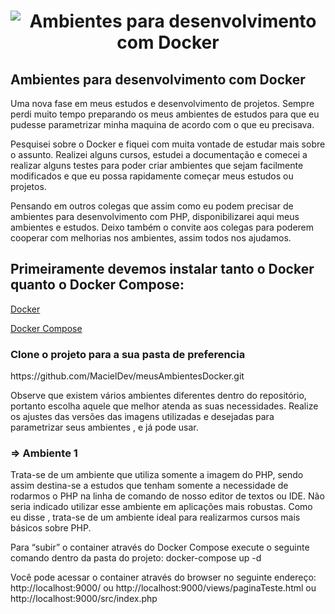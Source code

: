 
<h1 align="center">
    <img alt="Ambientes para desenvolvimento com Docker" title="Meus Ambientes Com Docker" src="https://www.globalmind.com.br/wp-content/uploads/2021/03/docker-banner-1.png" />
</h1>
<h2>Ambientes para desenvolvimento com Docker</h2>
<p>  Uma nova fase em meus estudos e desenvolvimento de projetos. Sempre  perdi muito tempo preparando os meus ambientes de estudos para que eu pudesse parametrizar minha maquina de acordo com o que eu precisava. </p>
<p>Pesquisei sobre o Docker e fiquei com muita vontade de estudar mais sobre o assunto. Realizei alguns cursos, estudei a documentação e comecei a realizar alguns testes para poder criar ambientes que sejam facilmente modificados e que eu possa rapidamente começar meus estudos ou projetos.</p>
<p>Pensando em outros colegas que assim como eu podem precisar de ambientes para desenvolvimento com PHP, disponibilizarei aqui meus ambientes e estudos.  Deixo também o convite aos colegas para poderem cooperar com melhorias nos ambientes, assim todos nos ajudamos.
    
<h2>Primeiramente devemos instalar tanto o Docker quanto o Docker Compose:</h2>
    <p><a href="https://docs.docker.com/get-docker/">Docker</a></p>
    <p><a href="https://docs.docker.com/compose/install/">Docker Compose</a></p>
    
<h3>Clone o projeto para a sua pasta de preferencia</h3>
<p>https://github.com/MacielDev/meusAmbientesDocker.git</p>

<p>Observe que existem vários ambientes diferentes dentro do repositório, portanto escolha aquele que melhor atenda as suas necessidades. Realize os ajustes das versões das imagens utilizadas e  desejadas para parametrizar seus ambientes , e já pode usar.</p>

<h3>=> Ambiente 1</h3>
    <p>Trata-se de um ambiente que utiliza somente a imagem do PHP, sendo assim destina-se a estudos que tenham somente a necessidade de rodarmos o PHP na linha de comando de nosso editor de textos ou IDE. Não seria indicado utilizar esse ambiente em aplicações mais robustas. Como eu disse , trata-se de um ambiente ideal para realizarmos cursos mais básicos sobre PHP.</p>
    

<p>Para “subir” o container através do Docker Compose execute o seguinte comando dentro da pasta do projeto:
docker-compose up -d</p>
<p>Você pode acessar o container através do browser no seguinte endereço:
http://localhost:9000/  ou http://localhost:9000/views/paginaTeste.html ou http://localhost:9000/src/index.php </p>

